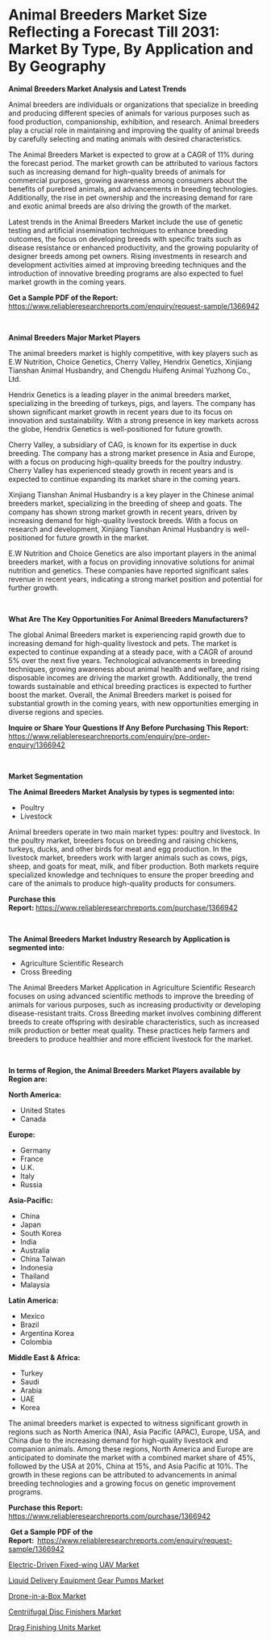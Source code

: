<p><h1>Animal Breeders Market Size Reflecting a Forecast Till 2031: Market By Type, By Application and By Geography</h1></p><p><strong>Animal Breeders Market Analysis and Latest Trends</strong></p>
<p><p>Animal breeders are individuals or organizations that specialize in breeding and producing different species of animals for various purposes such as food production, companionship, exhibition, and research. Animal breeders play a crucial role in maintaining and improving the quality of animal breeds by carefully selecting and mating animals with desired characteristics.</p><p>The Animal Breeders Market is expected to grow at a CAGR of 11% during the forecast period. The market growth can be attributed to various factors such as increasing demand for high-quality breeds of animals for commercial purposes, growing awareness among consumers about the benefits of purebred animals, and advancements in breeding technologies. Additionally, the rise in pet ownership and the increasing demand for rare and exotic animal breeds are also driving the growth of the market.</p><p>Latest trends in the Animal Breeders Market include the use of genetic testing and artificial insemination techniques to enhance breeding outcomes, the focus on developing breeds with specific traits such as disease resistance or enhanced productivity, and the growing popularity of designer breeds among pet owners. Rising investments in research and development activities aimed at improving breeding techniques and the introduction of innovative breeding programs are also expected to fuel market growth in the coming years.</p></p>
<p><strong>Get a Sample PDF of the Report:&nbsp;</strong> <a href="https://www.reliableresearchreports.com/enquiry/request-sample/1366942">https://www.reliableresearchreports.com/enquiry/request-sample/1366942</a></p>
<p>&nbsp;</p>
<p><strong>Animal Breeders Major Market Players</strong></p>
<p><p>The animal breeders market is highly competitive, with key players such as E.W Nutrition, Choice Genetics, Cherry Valley, Hendrix Genetics, Xinjiang Tianshan Animal Husbandry, and Chengdu Huifeng Animal Yuzhong Co., Ltd.</p><p>Hendrix Genetics is a leading player in the animal breeders market, specializing in the breeding of turkeys, pigs, and layers. The company has shown significant market growth in recent years due to its focus on innovation and sustainability. With a strong presence in key markets across the globe, Hendrix Genetics is well-positioned for future growth.</p><p>Cherry Valley, a subsidiary of CAG, is known for its expertise in duck breeding. The company has a strong market presence in Asia and Europe, with a focus on producing high-quality breeds for the poultry industry. Cherry Valley has experienced steady growth in recent years and is expected to continue expanding its market share in the coming years.</p><p>Xinjiang Tianshan Animal Husbandry is a key player in the Chinese animal breeders market, specializing in the breeding of sheep and goats. The company has shown strong market growth in recent years, driven by increasing demand for high-quality livestock breeds. With a focus on research and development, Xinjiang Tianshan Animal Husbandry is well-positioned for future growth in the market.</p><p>E.W Nutrition and Choice Genetics are also important players in the animal breeders market, with a focus on providing innovative solutions for animal nutrition and genetics. These companies have reported significant sales revenue in recent years, indicating a strong market position and potential for further growth.</p></p>
<p>&nbsp;</p>
<p><strong>What Are The Key Opportunities For Animal Breeders Manufacturers?</strong></p>
<p><p>The global Animal Breeders market is experiencing rapid growth due to increasing demand for high-quality livestock and pets. The market is expected to continue expanding at a steady pace, with a CAGR of around 5% over the next five years. Technological advancements in breeding techniques, growing awareness about animal health and welfare, and rising disposable incomes are driving the market growth. Additionally, the trend towards sustainable and ethical breeding practices is expected to further boost the market. Overall, the Animal Breeders market is poised for substantial growth in the coming years, with new opportunities emerging in diverse regions and species.</p></p>
<p><strong>Inquire or Share Your Questions If Any Before Purchasing This Report:</strong> <a href="https://www.reliableresearchreports.com/enquiry/pre-order-enquiry/1366942">https://www.reliableresearchreports.com/enquiry/pre-order-enquiry/1366942</a></p>
<p>&nbsp;</p>
<p><strong>Market Segmentation</strong></p>
<p><strong>The Animal Breeders Market Analysis by types is segmented into:</strong></p>
<p><ul><li>Poultry</li><li>Livestock</li></ul></p>
<p><p>Animal breeders operate in two main market types: poultry and livestock. In the poultry market, breeders focus on breeding and raising chickens, turkeys, ducks, and other birds for meat and egg production. In the livestock market, breeders work with larger animals such as cows, pigs, sheep, and goats for meat, milk, and fiber production. Both markets require specialized knowledge and techniques to ensure the proper breeding and care of the animals to produce high-quality products for consumers.</p></p>
<p><strong>Purchase this Report:&nbsp;</strong><a href="https://www.reliableresearchreports.com/purchase/1366942">https://www.reliableresearchreports.com/purchase/1366942</a></p>
<p>&nbsp;</p>
<p><strong>The Animal Breeders Market Industry Research by Application is segmented into:</strong></p>
<p><ul><li>Agriculture Scientific Research</li><li>Cross Breeding</li></ul></p>
<p><p>The Animal Breeders Market Application in Agriculture Scientific Research focuses on using advanced scientific methods to improve the breeding of animals for various purposes, such as increasing productivity or developing disease-resistant traits. Cross Breeding market involves combining different breeds to create offspring with desirable characteristics, such as increased milk production or better meat quality. These practices help farmers and breeders to produce healthier and more efficient livestock for the market.</p></p>
<p>&nbsp;</p>
<p><strong>In terms of Region, the Animal Breeders Market Players available by Region are:</strong></p>
<p>
    <p> <strong> North America: </strong>
        <ul>
            <li>United States</li>
            <li>Canada</li>
        </ul>
        </p> 
    <p> <strong> Europe: </strong>
        <ul>
            <li>Germany</li>
            <li>France</li>
            <li>U.K.</li>
            <li>Italy</li>
            <li>Russia</li>
        </ul>
        </p> 
    <p> <strong> Asia-Pacific: </strong>
        <ul>
            <li>China</li>
            <li>Japan</li>
            <li>South Korea</li>
            <li>India</li>
            <li>Australia</li>
            <li>China Taiwan</li>
            <li>Indonesia</li>
            <li>Thailand</li>
            <li>Malaysia</li>
        </ul>
        </p> 
    <p> <strong> Latin America: </strong>
        <ul>
            <li>Mexico</li>
            <li>Brazil</li>
            <li>Argentina Korea</li>
            <li>Colombia</li>
        </ul>
        </p> 
    <p> <strong> Middle East & Africa: </strong>
        <ul>
            <li>Turkey</li>
            <li>Saudi</li>
            <li>Arabia</li>
            <li>UAE</li>
            <li>Korea</li>
        </ul>
    </p>
    </p>
<p><p>The animal breeders market is expected to witness significant growth in regions such as North America (NA), Asia Pacific (APAC), Europe, USA, and China due to the increasing demand for high-quality livestock and companion animals. Among these regions, North America and Europe are anticipated to dominate the market with a combined market share of 45%, followed by the USA at 20%, China at 15%, and Asia Pacific at 10%. The growth in these regions can be attributed to advancements in animal breeding technologies and a growing focus on genetic improvement programs.</p></p>
<p><strong>Purchase this Report: </strong><a href="https://www.reliableresearchreports.com/purchase/1366942">https://www.reliableresearchreports.com/purchase/1366942</a></p>
<p>&nbsp;<strong>Get a Sample PDF of the Report:&nbsp;&nbsp;</strong><a href="https://www.reliableresearchreports.com/enquiry/request-sample/1366942">https://www.reliableresearchreports.com/enquiry/request-sample/1366942</a></p>
<p><strong></strong></p>
<p><p><a href="https://medium.com/@kayliherzog567/electric-driven-fixed-wing-uav-market-competitive-analysis-market-trends-and-forecast-to-2031-c823f3960f27">Electric-Driven Fixed-wing UAV Market</a></p><p><a href="https://medium.com/@kayliherzog567/liquid-delivery-equipment-gear-pumps-market-analysis-its-cagr-market-segmentation-and-global-2436a3c9c40c">Liquid Delivery Equipment Gear Pumps Market</a></p><p><a href="https://medium.com/@kayliherzog567/drone-in-a-box-market-size-cagr-trends-2024-2030-c858cb40a301">Drone-in-a-Box Market</a></p><p><a href="https://medium.com/@vidyap2912/analyzing-centriifugal-disc-finishers-market-global-industry-perspective-and-forecast-2024-to-389baf40d90e">Centriifugal Disc Finishers Market</a></p><p><a href="https://medium.com/@vidyap2912/analyzing-drag-finishing-units-market-global-industry-perspective-and-forecast-2024-to-2031-e09a9b7d0df6">Drag Finishing Units Market</a></p></p>